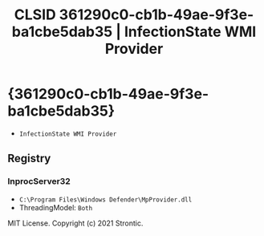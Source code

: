 ﻿---
title: "CLSID 361290c0-cb1b-49ae-9f3e-ba1cbe5dab35 | InfectionState WMI Provider"
excerpt: What is COM-Object CLSID 361290c0-cb1b-49ae-9f3e-ba1cbe5dab35?
---

# {361290c0-cb1b-49ae-9f3e-ba1cbe5dab35}

* `InfectionState WMI Provider`

## Registry


### InprocServer32

* `C:\Program Files\Windows Defender\MpProvider.dll`
* ThreadingModel: `Both`

MIT License. Copyright (c) 2021 Strontic.


